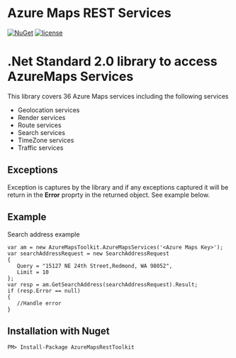 # Azure Maps REST Services

[![NuGet](https://img.shields.io/badge/NuGet-3.0.0-blue.svg)](https://www.nuget.org/packages/AzureMapsRestToolkit/)
[![license](https://img.shields.io/badge/license-MIT-yellow.svg)](https://github.com/perfahlen/AzureMapsRestServices/blob/master/LICENSE)


# .Net Standard 2.0 library to access AzureMaps Services
This library covers 36 Azure Maps services including the following services
- Geolocation services
- Render services
- Route services
- Search services
- TimeZone services
- Traffic services

## Exceptions
Exception is captures by the library and if any exceptions captured it will be return in the __Error__ proprty in the returned object. See example below.

## Example
Search address example
```
var am = new AzureMapsToolkit.AzureMapsServices('<Azure Maps Key>');
var searchAddressRequest = new SearchAddressRequest
{
   Query = "15127 NE 24th Street,Redmond, WA 98052",
   Limit = 10
};
var resp = am.GetSearchAddress(searchAddressRequest).Result;
if (resp.Error == null)
{
   //Handle error
}

```

## Installation with Nuget
```
PM> Install-Package AzureMapsRestToolkit
```
